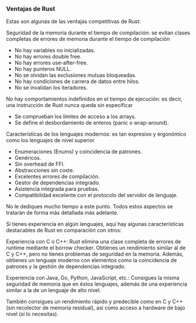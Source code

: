 ### Ventajas de Rust

Estas son algunas de las ventajas competitivas de Rust:

Seguridad de la memoria durante el tiempo de compilación: se evitan clases completas de errores de memoria durante el tiempo de compilación

- No hay variables no inicializadas.
- No hay errores double free.
- No hay errores use-after-free.
- No hay punteros NULL.
- No se olvidan las exclusiones mutuas bloqueadas.
- No hay condiciones de carrera de datos entre hilos.
- No se invalidan los iteradores.

No hay comportamientos indefinidos en el tiempo de ejecución: es decir, una instrucción de Rust nunca queda sin especificar

- Se comprueban los límites de acceso a los arrays.
- Se define el desbordamiento de enteros (panic o wrap-around).

Características de los lenguajes modernos: es tan expresivo y ergonómico como los lenguajes de nivel superior
- Enumeraciones (Enums) y coincidencia de patrones.
- Genéricos.
- Sin overhead de FFI.
- Abstracciones sin coste.
- Excelentes errores de compilación.
- Gestor de dependencias integrado.
- Asistencia integrada para pruebas.
- Compatibilidad excelente con el protocolo del servidor de lenguaje.

No le dediques mucho tiempo a este punto. Todos estos aspectos se tratarán de forma más detallada más adelante.

Si tienes experiencia en algún lenguajes, aquí hay algunas características destacables de Rust en comparación con otros:

Experiencia con C o C++: Rust elimina una clase completa de errores de runtime mediante el borrow checker. Obtienes un rendimiento similar al de C y C++, pero no tienes problemas de seguridad en la memoria. Además, obtienes un lenguaje moderno con elementos como la coincidencia de patrones y la gestión de dependencias integrado.

Experiencia con Java, Go, Python, JavaScript, etc.: Consigues la misma seguridad de memoria que en éstos lenguajes, además de una experiencia similar a la de un lenguaje de alto nivel. 

También consigues un rendimiento rápido y predecible como en C y C++ (sin recolector de memoria residual), así como
acceso a hardware de bajo nivel (si lo necesitas).